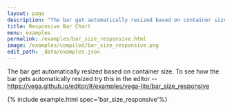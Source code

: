 ```yaml
---
layout: page
description: "The bar get automatically resized based on container size. To see how the bar gets automatically resized try this in the editor -- https://vega.github.io/editor/#/examples/vega-lite/bar_size_responsive"
title: Responsive Bar Chart
menu: examples
permalink: /examples/bar_size_responsive.html
image: /examples/compiled/bar_size_responsive.png
edit_path: _data/examples.json
---
```


The bar get automatically resized based on container size. To see how the bar gets automatically resized try this in the editor -- https://vega.github.io/editor/#/examples/vega-lite/bar_size_responsive

{% include example.html spec='bar_size_responsive'%}
